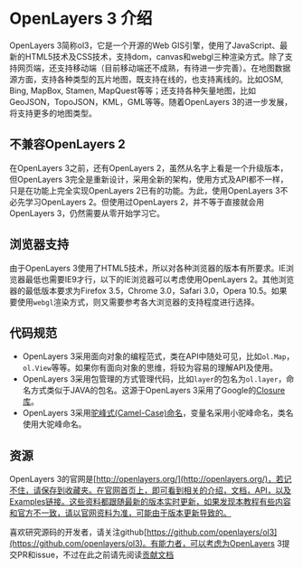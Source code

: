 # OpenLayers 3 介绍

OpenLayers 3简称ol3，它是一个开源的Web GIS引擎，使用了JavaScript、最新的HTML5技术及CSS技术，支持dom，canvas和webgl三种渲染方式。除了支持网页端，还支持移动端（目前移动端还不成熟，有待进一步完善）。在地图数据源方面，支持各种类型的瓦片地图，既支持在线的，也支持离线的。比如OSM, Bing, MapBox, Stamen, MapQuest等等；还支持各种矢量地图，比如GeoJSON，TopoJSON，KML，GML等等。随着OpenLayers 3的进一步发展，将支持更多的地图类型。

## 不兼容OpenLayers 2
在OpenLayers 3之前，还有OpenLayers 2，虽然从名字上看是一个升级版本，但OpenLayers 3完全是重新设计，采用全新的架构，使用方式及API都不一样，只是在功能上完全实现OpenLayers 2已有的功能。为此，使用OpenLayers 3不必先学习OpenLayers 2。但使用过OpenLayers 2，并不等于直接就会用OpenLayers 3，仍然需要从零开始学习它。

## 浏览器支持
由于OpenLayers 3使用了HTML5技术，所以对各种浏览器的版本有所要求。IE浏览器最低也需要IE9才行，以下的IE浏览器可以考虑使用OpenLayers 2。其他浏览器的最低版本要求为Firefox 3.5，Chrome 3.0，Safari 3.0，Opera 10.5。如果要使用`webgl`渲染方式，则又需要参考各大浏览器的支持程度进行选择。

## 代码规范
* OpenLayers 3采用面向对象的编程范式，类在API中随处可见，比如`ol.Map`，`ol.View`等等。如果你有面向对象的思维，将较为容易的理解API及使用。
* OpenLayers 3采用包管理的方式管理代码，比如`layer`的包名为`ol.layer`，命名方式类似于JAVA的包名。这源于OpenLayers 3采用了Google的[Closure库](https://developers.google.com/closure/library/)。
* OpenLayers 3采用[驼峰式(Camel-Case)命名](http://baike.baidu.com/link?url=-N6ZFy7Q1645xbSZxDwv6CEluYjnBX2mn8hA3cabF0VNZiHnrPyRonRAqEr4GYXBte0GH0BzaIkZOFQFatV5tK)，变量名采用小驼峰命名，类名使用大驼峰命名。

## 资源
OpenLayers 3的官网是[http://openlayers.org/](http://openlayers.org/)，若记不住，请保存到收藏夹。在官网首页上，即可看到相关的介绍，文档，API，以及Examples链接。这些资料都跟随最新的版本实时更新，如果发现本教程有些内容和官方不一致，请以官网资料为准，可能由于版本更新导致的。

喜欢研究源码的开发者，请关注github[https://github.com/openlayers/ol3](https://github.com/openlayers/ol3)。有能力者，可以考虑为OpenLayers 3提交PR和issue，不过在此之前请先阅读[贡献文档](https://github.com/openlayers/ol3/blob/master/CONTRIBUTING.md)
